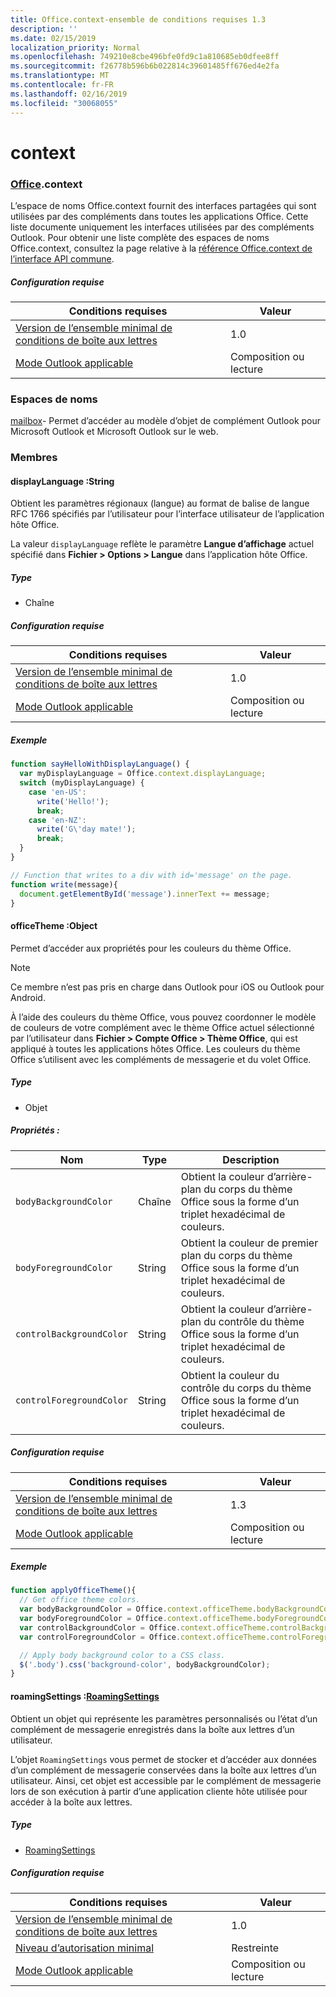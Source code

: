 ```yaml
---
title: Office.context-ensemble de conditions requises 1.3
description: ''
ms.date: 02/15/2019
localization_priority: Normal
ms.openlocfilehash: 749210e8cbe496bfe0fd9c1a810685eb0dfee8ff
ms.sourcegitcommit: f26778b596b6b022814c39601485ff676ed4e2fa
ms.translationtype: MT
ms.contentlocale: fr-FR
ms.lasthandoff: 02/16/2019
ms.locfileid: "30068055"
---
```

# <a name="context"></a>context

### <a name="officeofficemdcontext"></a>[Office](Office.md).context

L’espace de noms Office.context fournit des interfaces partagées qui sont utilisées par des compléments dans toutes les applications Office. Cette liste documente uniquement les interfaces utilisées par des compléments Outlook. Pour obtenir une liste complète des espaces de noms Office.context, consultez la page relative à la [référence Office.context de l’interface API commune](/javascript/api/office/office.context).

##### <a name="requirements"></a>Configuration requise

|Conditions requises| Valeur|
|---|---|
|[Version de l’ensemble minimal de conditions de boîte aux lettres](/office/dev/add-ins/reference/requirement-sets/outlook-api-requirement-sets)| 1.0|
|[Mode Outlook applicable](https://docs.microsoft.com/outlook/add-ins/#extension-points)| Composition ou lecture|

### <a name="namespaces"></a>Espaces de noms

[mailbox](office.context.mailbox.md)- Permet d’accéder au modèle d’objet de complément Outlook pour Microsoft Outlook et Microsoft Outlook sur le web.

### <a name="members"></a>Membres

####  <a name="displaylanguage-string"></a>displayLanguage :String

Obtient les paramètres régionaux (langue) au format de balise de langue RFC 1766 spécifiés par l’utilisateur pour l’interface utilisateur de l’application hôte Office.

La valeur `displayLanguage` reflète le paramètre **Langue d’affichage** actuel spécifié dans **Fichier > Options > Langue** dans l’application hôte Office.

##### <a name="type"></a>Type

*   Chaîne

##### <a name="requirements"></a>Configuration requise

|Conditions requises| Valeur|
|---|---|
|[Version de l’ensemble minimal de conditions de boîte aux lettres](/office/dev/add-ins/reference/requirement-sets/outlook-api-requirement-sets)| 1.0|
|[Mode Outlook applicable](https://docs.microsoft.com/outlook/add-ins/#extension-points)| Composition ou lecture|

##### <a name="example"></a>Exemple

```javascript
function sayHelloWithDisplayLanguage() {
  var myDisplayLanguage = Office.context.displayLanguage;
  switch (myDisplayLanguage) {
    case 'en-US':
      write('Hello!');
      break;
    case 'en-NZ':
      write('G\'day mate!');
      break;
  }
}

// Function that writes to a div with id='message' on the page.
function write(message){
  document.getElementById('message').innerText += message;
}
```

####  <a name="officetheme-object"></a>officeTheme :Object

Permet d’accéder aux propriétés pour les couleurs du thème Office.

> [!NOTE]
> Ce membre n’est pas pris en charge dans Outlook pour iOS ou Outlook pour Android.

À l’aide des couleurs du thème Office, vous pouvez coordonner le modèle de couleurs de votre complément avec le thème Office actuel sélectionné par l’utilisateur dans **Fichier > Compte Office > Thème Office**, qui est appliqué à toutes les applications hôtes Office. Les couleurs du thème Office s’utilisent avec les compléments de messagerie et du volet Office.

##### <a name="type"></a>Type

*   Objet

##### <a name="properties"></a>Propriétés :

|Nom| Type| Description|
|---|---|---|
|`bodyBackgroundColor`| Chaîne|Obtient la couleur d’arrière-plan du corps du thème Office sous la forme d’un triplet hexadécimal de couleurs.|
|`bodyForegroundColor`| String|Obtient la couleur de premier plan du corps du thème Office sous la forme d’un triplet hexadécimal de couleurs.|
|`controlBackgroundColor`| String|Obtient la couleur d’arrière-plan du contrôle du thème Office sous la forme d’un triplet hexadécimal de couleurs.|
|`controlForegroundColor`| String|Obtient la couleur du contrôle du corps du thème Office sous la forme d’un triplet hexadécimal de couleurs.|

##### <a name="requirements"></a>Configuration requise

|Conditions requises| Valeur|
|---|---|
|[Version de l’ensemble minimal de conditions de boîte aux lettres](/office/dev/add-ins/reference/requirement-sets/outlook-api-requirement-sets)| 1.3|
|[Mode Outlook applicable](https://docs.microsoft.com/outlook/add-ins/#extension-points)| Composition ou lecture|

##### <a name="example"></a>Exemple

```javascript
function applyOfficeTheme(){
  // Get office theme colors.
  var bodyBackgroundColor = Office.context.officeTheme.bodyBackgroundColor;
  var bodyForegroundColor = Office.context.officeTheme.bodyForegroundColor;
  var controlBackgroundColor = Office.context.officeTheme.controlBackgroundColor
  var controlForegroundColor = Office.context.officeTheme.controlForegroundColor;

  // Apply body background color to a CSS class.
  $('.body').css('background-color', bodyBackgroundColor);
}
```

####  <a name="roamingsettings-roamingsettingsjavascriptapioutlook13officeroamingsettings"></a>roamingSettings :[RoamingSettings](/javascript/api/outlook_1_3/office.RoamingSettings)

Obtient un objet qui représente les paramètres personnalisés ou l’état d’un complément de messagerie enregistrés dans la boîte aux lettres d’un utilisateur.

L’objet `RoamingSettings` vous permet de stocker et d’accéder aux données d’un complément de messagerie conservées dans la boîte aux lettres d’un utilisateur. Ainsi, cet objet est accessible par le complément de messagerie lors de son exécution à partir d’une application cliente hôte utilisée pour accéder à la boîte aux lettres.

##### <a name="type"></a>Type

*   [RoamingSettings](/javascript/api/outlook_1_3/office.RoamingSettings)

##### <a name="requirements"></a>Configuration requise

|Conditions requises| Valeur|
|---|---|
|[Version de l’ensemble minimal de conditions de boîte aux lettres](/office/dev/add-ins/reference/requirement-sets/outlook-api-requirement-sets)| 1.0|
|[Niveau d’autorisation minimal](https://docs.microsoft.com/outlook/add-ins/understanding-outlook-add-in-permissions)| Restreinte|
|[Mode Outlook applicable](https://docs.microsoft.com/outlook/add-ins/#extension-points)| Composition ou lecture|
